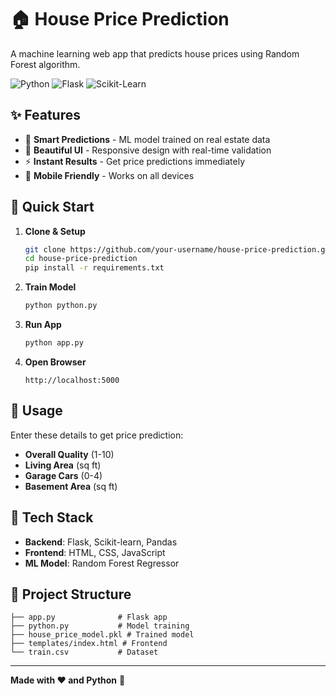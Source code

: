 # 🏠 House Price Prediction

A machine learning web app that predicts house prices using Random Forest algorithm.

![Python](https://img.shields.io/badge/Python-3.8+-blue?style=flat-square&logo=python)
![Flask](https://img.shields.io/badge/Flask-2.3.0-green?style=flat-square&logo=flask)
![Scikit-Learn](https://img.shields.io/badge/ML-Random%20Forest-orange?style=flat-square)

## ✨ Features

- 🤖 **Smart Predictions** - ML model trained on real estate data
- 🎨 **Beautiful UI** - Responsive design with real-time validation  
- ⚡ **Instant Results** - Get price predictions immediately
- 📱 **Mobile Friendly** - Works on all devices

## 🚀 Quick Start

1. **Clone & Setup**
   ```bash
   git clone https://github.com/your-username/house-price-prediction.git
   cd house-price-prediction
   pip install -r requirements.txt
   ```

2. **Train Model**
   ```bash
   python python.py
   ```

3. **Run App**
   ```bash
   python app.py
   ```

4. **Open Browser**
   ```
   http://localhost:5000
   ```

## 🎯 Usage

Enter these details to get price prediction:
- **Overall Quality** (1-10)
- **Living Area** (sq ft)
- **Garage Cars** (0-4)
- **Basement Area** (sq ft)

## 🔧 Tech Stack

- **Backend**: Flask, Scikit-learn, Pandas
- **Frontend**: HTML, CSS, JavaScript
- **ML Model**: Random Forest Regressor

## 📁 Project Structure

```
├── app.py              # Flask app
├── python.py           # Model training
├── house_price_model.pkl # Trained model
├── templates/index.html # Frontend
└── train.csv           # Dataset
```



---

**Made with ❤️ and Python** 🐍

